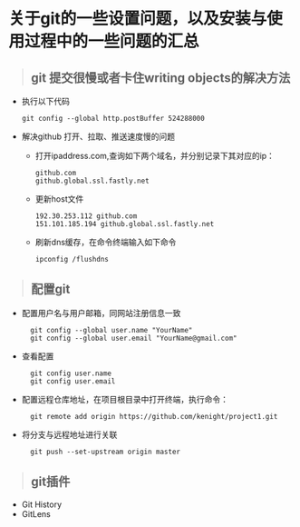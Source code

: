 # 关于git的一些设置问题，以及安装与使用过程中的一些问题的汇总

> ## git 提交很慢或者卡住writing objects的解决方法

* 执行以下代码

      git config --global http.postBuffer 524288000

* 解决github 打开、拉取、推送速度慢的问题
  * 打开ipaddress.com,查询如下两个域名，并分别记录下其对应的ip：

        github.com
        github.global.ssl.fastly.net

  * 更新host文件

        192.30.253.112 github.com
        151.101.185.194 github.global.ssl.fastly.net

  * 刷新dns缓存，在命令终端输入如下命令

        ipconfig /flushdns

> ## 配置git

* 配置用户名与用户邮箱，同网站注册信息一致

        git config --global user.name "YourName"
        git config --global user.email "YourName@gmail.com"

* 查看配置

        git config user.name
        git config user.email

* 配置远程仓库地址，在项目根目录中打开终端，执行命令：

        git remote add origin https://github.com/kenight/project1.git

* 将分支与远程地址进行关联

        git push --set-upstream origin master

> ## git插件

* Git History
* GitLens
